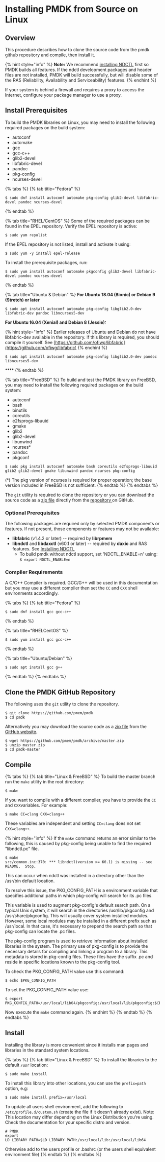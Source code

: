 # Installing PMDK from Source on Linux

## Overview

This procedure describes how to clone the source code from the pmdk github repository and compile, then install it.  

{% hint style="info" %}
**Note:** We recommend [installing NDCTL](../installing-ndctl.md) first so PMDK builds all features.  If the ndctl development packages and header files are not installed, PMDK will build successfully, but will disable some of the RAS \(Reliability, Availability and Serviceability\) features.
{% endhint %}

If your system is behind a firewall and requires a proxy to access the Internet, configure your package manager to use a proxy.

## Install Prerequisites

To build the PMDK libraries on Linux, you may need to install the following required packages on the build system:

* autoconf
* automake
* gcc
* gcc-c++
* glib2-devel
* libfabric-devel
* pandoc
* pkg-config
* ncurses-devel

{% tabs %}
{% tab title="Fedora" %}
```
$ sudo dnf install autoconf automake pkg-config glib2-devel libfabric-devel pandoc ncurses-devel
```
{% endtab %}

{% tab title="RHEL/CentOS" %}
Some of the required packages can be found in the EPEL repository. Verify the EPEL repository is active:

```text
$ sudo yum repolist
```

If the EPEL repository is not listed, install and activate it using:

```text
$ sudo yum -y install epel-release
```

To install the prerequisite packages, run:

```text
$ sudo yum install autoconf automake pkgconfig glib2-devel libfabric-devel pandoc ncurses-devel
```
{% endtab %}

{% tab title="Ubuntu & Debian" %}
**For Ubuntu 18.04 \(Bionic\) or Debian 9 \(Stretch\) or later**

```text
$ sudo apt install autoconf automake pkg-config libglib2.0-dev libfabric-dev pandoc libncurses5-dev
```

**For Ubuntu 16.04 \(Xenial\) and Debian 8 \(Jessie\):** 

{% hint style="info" %}
Earlier releases of Ubuntu and Debian do not have libfabric-dev available in the repository.  If this library is required, you should compile it yourself. See [https://github.com/ofiwg/libfabric](https://github.com/ofiwg/libfabric)
{% endhint %}

```text
$ sudo apt install autoconf automake pkg-config libglib2.0-dev pandoc libncurses5-dev
```

\*\*\*\*
{% endtab %}

{% tab title="FreeBSD" %}
To build and test the PMDK library on FreeBSD, you may need to install the following required packages on the build system:

* autoconf
* bash
* binutils
* coreutils
* e2fsprogs-libuuid
* gmake
* glib2
* glib2-devel
* libunwind
* ncurses\*
* pandoc
* pkgconf

```text
$ sudo pkg install autoconf automake bash coreutils e2fsprogs-libuuid glib2 glib2-devel gmake libunwind pandoc ncurses pkg-config
```

\(\*\) The pkg version of ncurses is required for proper operation; the base version included in FreeBSD is not sufficient.
{% endtab %}
{% endtabs %}

The `git` utility is required to clone the repository or you can download the source code as a [zip file](https://github.com/pmem/pmdk/archive/master.zip) directly from the [repository ](https://github.com/pmem/pmdk)on GitHub.

### Optional Prerequisites

The following packages are required only by selected PMDK components or features. If not present, those components or features may not be available:

* **libfabric** \(v1.4.2 or later\) -- required by **librpmem**
* **libndctl** and **libdaxctl** \(v60.1 or later\) -- required by **daxio** and RAS features.  See [Installing NDCTL](../installing-ndctl.md)
  * To build pmdk without ndctl support, set 'NDCTL\_ENABLE=n' using: `$ export NDCTL_ENABLE=n`

### Compiler Requirements

A C/C++ Compiler is required. GCC/G++ will be used in this documentation but you may use a different compiler then set the `CC` and `CXX` shell environments accordingly.

{% tabs %}
{% tab title="Fedora" %}
```text
$ sudo dnf install gcc gcc-c++
```
{% endtab %}

{% tab title="RHELCentOS" %}
```text
$ sudo yum install gcc gcc-c++
```
{% endtab %}

{% tab title="Ubuntu/Debian" %}
```text
$ sudo apt install gcc g++
```
{% endtab %}
{% endtabs %}

## Clone the PMDK GitHub Repository

The following uses the `git` utility to clone the repository.

```text
$ git clone https://github.com/pmem/pmdk
$ cd pmdk
```

Alternatively you may download the source code as a [zip file](https://github.com/pmem/pmdk/archive/master.zip) from the [GitHub website](https://github.com/pmem/pmdk).

```text
$ wget https://github.com/pmem/pmdk/archive/master.zip
$ unzip master.zip
$ cd pmdk-master
```

## Compile

{% tabs %}
{% tab title="Linux & FreeBSD" %}
To build the master branch run the `make` utility in the root directory:

```text
$ make
```

If you want to compile with a different compiler, you have to provide the `CC` and `CXX`variables. For example:

```text
$ make CC=clang CXX=clang++
```

These variables are independent and setting `CC=clang` does not set `CXX=clang++`.

{% hint style="info" %}
If the `make` command returns an error similar to the following, this is caused by pkg-config being unable to find the required "libndctl.pc" file.

```text
$ make
src/common.inc:370: *** libndctl(version >= 60.1) is missing -- see README.  Stop.
```

This can occur when ndctl was installed in a directory other than the /usr/bin default location.

To resolve this issue, the PKG\_CONFIG\_PATH is a environment variable that specifies additional paths in which pkg-config will search for its .pc files.

This variable is used to augment pkg-config's default search path. On a typical Unix system, it will search in the directories /usr/lib/pkgconfig and /usr/share/pkgconfig. This will usually cover system installed modules. However, some local modules may be installed in a different prefix such as /usr/local. In that case, it's necessary to prepend the search path so that pkg-config can locate the .pc files.

The pkg-config program is used to retrieve information about installed libraries in the system. The primary use of pkg-config is to provide the necessary details for compiling and linking a program to a library. This metadata is stored in pkg-config files. These files have the suffix .pc and reside in specific locations known to the pkg-config tool.

To check the PKG\_CONFIG\_PATH value use this command:

`$ echo $PKG_CONFIG_PATH`

To set the PKG\_CONFIG\_PATH value use:

```text
$ export PKG_CONFIG_PATH=/usr/local/lib64/pkgconfig:/usr/local/lib/pkgconfig:${PKG_CONFIG_PATH}
```

Now execute the `make` command again.
{% endhint %}
{% endtab %}
{% endtabs %}

## Install

Installing the library is more convenient since it installs man pages and libraries in the standard system locations.

{% tabs %}
{% tab title="Linux & FreeBSD" %}
To install the libraries to the default `/usr` location:

```text
$ sudo make install
```

To install this library into other locations, you can use the `prefix=path` option, e.g:

```text
$ sudo make install prefix=/usr/local
```

To update all users shell environment, add the following to `/etc/profile.d/custom.sh` \(create the file if it doesn't already exist\). Note: This location may differ depending on the Linux Distribution you're using. Check the documentation for your specific distro and version.

```text
# PMDK
export LD_LIBRARY_PATH=$LD_LIBRARY_PATH:/usr/local/lib:/usr/local/lib64
```

Otherwise add to the users profile or .bashrc \(or the users shell equivalent environment file\)
{% endtab %}
{% endtabs %}

